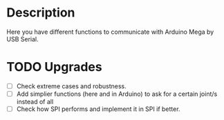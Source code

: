 # Description
Here you have different functions to communicate with Arduino Mega by USB Serial.

# TODO Upgrades
- [ ] Check extreme cases and robustness.
- [ ] Add simplier functions (here and in Arduino) to ask for a certain joint/s instead of all
- [ ] Check how SPI performs and implement it in SPI if better.